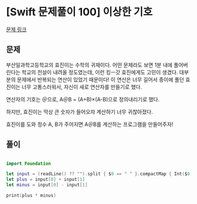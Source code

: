 # [Swift 문제풀이 100] 이상한 기호

[문제 링크](https://www.acmicpc.net/problem/15964)

## 문제

부산일과학고등학교의 효진이는 수학의 귀재이다. 어떤 문제라도 보면 1분 내에 풀어버린다는 학교의 전설이 내려올 정도였는데, 이런 킹ㅡ갓 효진에게도 고민이 생겼다. 대부분의 문제에서 반복되는 연산이 있었기 때문이다! 이 연산은 너무 길어서 종이에 풀던 효진이는 너무 고통스러워서, 자신이 새로 연산자를 만들기로 했다.

연산자의 기호는 ＠으로, A＠B = (A+B)×(A-B)으로 정의내리기로 했다.

하지만, 효진이는 막상 큰 숫자가 들어오자 계산하기 너무 귀찮아졌다.

효진이를 도와 정수 A, B가 주어지면 A＠B를 계산하는 프로그램을 만들어주자!

## 풀이

```swift

import Foundation

let input = (readLine() ?? "").split { $0 == " " }.compactMap { Int($0) }
let plus = input[0] + input[1]
let minus = input[0] - input[1]

print(plus * minus)
```
